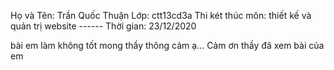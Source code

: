 Họ và Tên: Trần Quốc Thuận
Lớp: ctt13cd3a
Thi két thúc môn: thiết kế và quản trị website ------ Thời gian: 23/12/2020

bài em làm không tốt mong thầy thông cảm ạ...
Cảm ơn thầy đã xem bài của em 
